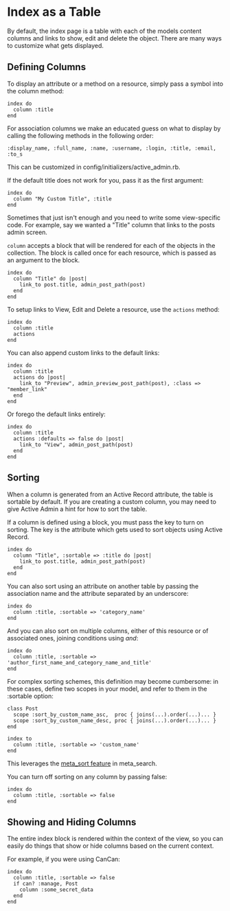 <!-- Please don't edit this file. It will be clobbered. -->

# Index as a Table

By default, the index page is a table with each of the models content columns and links to
show, edit and delete the object. There are many ways to customize what gets
displayed.

## Defining Columns

To display an attribute or a method on a resource, simply pass a symbol into the
column method:

    index do
      column :title
    end

For association columns we make an educated guess on what to display by
calling the following methods in the following order:

    :display_name, :full_name, :name, :username, :login, :title, :email, :to_s

This can be customized in config/initializers/active_admin.rb.

If the default title does not work for you, pass it as the first argument:

    index do
      column "My Custom Title", :title
    end

Sometimes that just isn't enough and you need to write some view-specific code.
For example, say we wanted a "Title" column that links to the posts admin screen.

`column` accepts a block that will be rendered for each of the objects in the collection.
The block is called once for each resource, which is passed as an argument to the block.

    index do
      column "Title" do |post|
        link_to post.title, admin_post_path(post)
      end
    end

To setup links to View, Edit and Delete a resource, use the `actions` method:

    index do
      column :title
      actions
    end

You can also append custom links to the default links:

    index do
      column :title
      actions do |post|
        link_to "Preview", admin_preview_post_path(post), :class => "member_link"
      end
    end

Or forego the default links entirely:

    index do
      column :title
      actions :defaults => false do |post|
        link_to "View", admin_post_path(post)
      end
    end

## Sorting

When a column is generated from an Active Record attribute, the table is
sortable by default. If you are creating a custom column, you may need to give
Active Admin a hint for how to sort the table.

If a column is defined using a block, you must pass the key to turn on sorting. The key
is the attribute which gets used to sort objects using Active Record.

    index do
      column "Title", :sortable => :title do |post|
        link_to post.title, admin_post_path(post)
      end
    end

You can also sort using an attribute on another table by passing the
association name and the attribute separated by an underscore:

    index do
      column :title, :sortable => 'category_name'
    end

And you can also sort on multiple columns, either of this resource or
of associated ones, joining conditions using _and_:

    index do
      column :title, :sortable => 'author_first_name_and_category_name_and_title'
    end

For complex sorting schemes, this definition may become cumbersome: in
these cases, define two scopes in your model, and refer to them in the
:sortable option:

    class Post
      scope :sort_by_custom_name_asc,  proc { joins(...).order(...)... }
      scope :sort_by_custom_name_desc, proc { joins(...).order(...)... }
    end

    index to
      column :title, :sortable => 'custom_name'
    end

This leverages the [meta_sort feature](https://github.com/ernie/meta_search/#sorting-columns)
in meta_search.

You can turn off sorting on any column by passing false:

    index do
      column :title, :sortable => false
    end

## Showing and Hiding Columns

The entire index block is rendered within the context of the view, so you can
easily do things that show or hide columns based on the current context.

For example, if you were using CanCan:

    index do
      column :title, :sortable => false
      if can? :manage, Post
        column :some_secret_data
      end
    end
